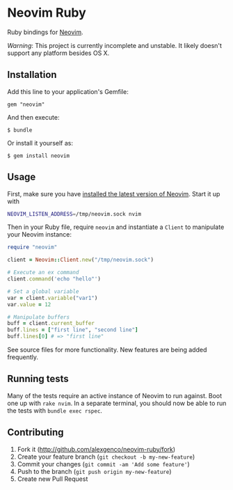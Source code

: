 # Neovim Ruby

Ruby bindings for [Neovim](https://github.com/neovim/neovim).

*Warning*: This project is currently incomplete and unstable. It likely doesn't support any platform besides OS X.

## Installation

Add this line to your application's Gemfile:

    gem "neovim"

And then execute:

    $ bundle

Or install it yourself as:

    $ gem install neovim

## Usage

First, make sure you have [installed the latest version of Neovim](https://github.com/neovim/neovim/wiki/Installing). Start it up with

```sh
NEOVIM_LISTEN_ADDRESS=/tmp/neovim.sock nvim
```

Then in your Ruby file, require `neovim` and instantiate a `Client` to manipulate your Neovim instance:

```ruby
require "neovim"

client = Neovim::Client.new("/tmp/neovim.sock")

# Execute an ex command
client.command('echo "hello"')

# Set a global variable
var = client.variable("var1")
var.value = 12

# Manipulate buffers
buff = client.current_buffer
buff.lines = ["first line", "second line"]
buff.lines[0] # => "first line"
```

See source files for more functionality. New features are being added frequently.

## Running tests

Many of the tests require an active instance of Neovim to run against. Boot one up with `rake nvim`. In a separate terminal, you should now be able to run the tests with `bundle exec rspec`.

## Contributing

1. Fork it (http://github.com/alexgenco/neovim-ruby/fork)
2. Create your feature branch (`git checkout -b my-new-feature`)
3. Commit your changes (`git commit -am 'Add some feature'`)
4. Push to the branch (`git push origin my-new-feature`)
5. Create new Pull Request
